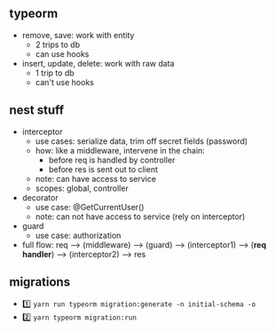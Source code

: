 ## typeorm

- remove, save: work with entity
  - 2 trips to db
  - can use hooks
- insert, update, delete: work with raw data
  - 1 trip to db
  - can't use hooks

## nest stuff

- interceptor
  - use cases: serialize data, trim off secret fields (password)
  - how: like a middleware, intervene in the chain:
    - before req is handled by controller
    - before res is sent out to client
  - note: can have access to service
  - scopes: global, controller
- decorator
  - use case: @GetCurrentUser()
  - note: can not have access to service (rely on interceptor)
- guard
  - use case: authorization
- full flow: req --> (middleware) --> (guard) --> (interceptor1) --> (**req handler**) --> (interceptor2) --> res

## migrations

- :one: `yarn run typeorm migration:generate -n initial-schema -o`
- :two: `yarn typeorm migration:run`
